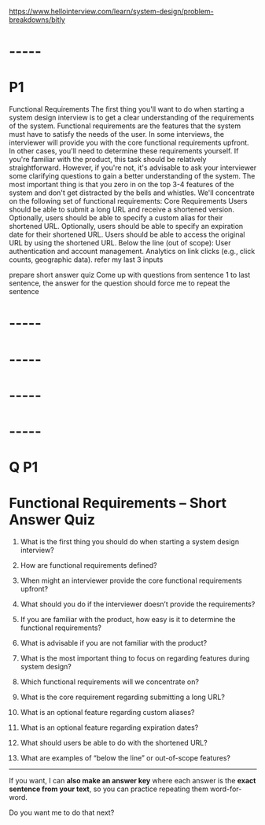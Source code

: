 https://www.hellointerview.com/learn/system-design/problem-breakdowns/bitly

# -----
# P1

Functional Requirements
The first thing you'll want to do when starting a system design interview is 
to get a clear understanding of the requirements of the system. 
Functional requirements are the features that the system must have to satisfy the needs of the user.
In some interviews, the interviewer will provide you with the core functional requirements upfront.
In other cases, you'll need to determine these requirements yourself. 
If you're familiar with the product, this task should be relatively straightforward. 
However, if you're not, 
it's advisable to ask your interviewer some clarifying questions to gain a better understanding of the system.
The most important thing is that you zero in on the top 3-4 features of the system and don't get distracted by the bells and whistles.
We'll concentrate on the following set of functional requirements:
Core Requirements
Users should be able to submit a long URL and receive a shortened version.
Optionally, users should be able to specify a custom alias for their shortened URL.
Optionally, users should be able to specify an expiration date for their shortened URL.
Users should be able to access the original URL by using the shortened URL.
Below the line (out of scope):
User authentication and account management.
Analytics on link clicks (e.g., click counts, geographic data).
refer my last 3 inputs 

prepare short answer quiz 
Come up with questions from sentence 1 to last sentence,
the answer for the question should force me to repeat the sentence

# -----
# -----


# -----


# -----
# Q P1

# **Functional Requirements – Short Answer Quiz**

1. What is the first thing you should do when starting a system design interview?

2. How are functional requirements defined?

3. When might an interviewer provide the core functional requirements upfront?

4. What should you do if the interviewer doesn’t provide the requirements?

5. If you are familiar with the product, how easy is it to determine the functional requirements?

6. What is advisable if you are not familiar with the product?

7. What is the most important thing to focus on regarding features during system design?

8. Which functional requirements will we concentrate on?

9. What is the core requirement regarding submitting a long URL?

10. What is an optional feature regarding custom aliases?

11. What is an optional feature regarding expiration dates?

12. What should users be able to do with the shortened URL?

13. What are examples of “below the line” or out-of-scope features?

---

If you want, I can **also make an answer key** where each answer is the **exact sentence from your text**, so you can practice repeating them word-for-word.

Do you want me to do that next?
